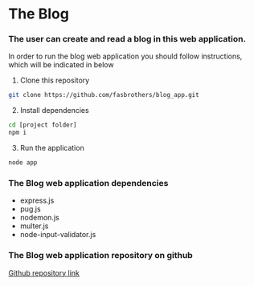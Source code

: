 # The Blog

### The user can create and read a blog in this web application.

In order to run the blog web application you should follow instructions, which will be indicated in below

1. Clone this repository

```bash
git clone https://github.com/fasbrothers/blog_app.git
```

2. Install dependencies

```bash
cd [project folder]
npm i
```

3. Run the application

```bash
node app
```

### The Blog web application dependencies

- express.js
- pug.js
- nodemon.js
- multer.js
- node-input-validator.js

### The Blog web application repository on github

[Github repository link](https://github.com/fasbrothers/blog_app.git)
